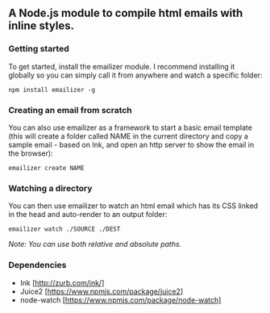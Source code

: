 
A Node.js module to compile html emails with inline styles. 
-----------------------------------------------------------

### Getting started

To get started, install the emailizer module. I recommend installing it globally so you can simply call it from anywhere and watch a specific folder:

```npm install emailizer -g```


### Creating an email from scratch

You can also use emailizer as a framework to start a basic email template (this will create a folder called NAME in the current directory and copy a sample email - based on Ink, and open an http server to show the email in the browser):

```emailizer create NAME```


### Watching a directory


You can then use emailizer to watch an html email which has its CSS linked in the head and auto-render to an output folder:

```emailizer watch ./SOURCE ./DEST```

*Note: You can use both relative and absolute paths.*



### Dependencies

* Ink [http://zurb.com/ink/]
* Juice2 [https://www.npmjs.com/package/juice2]
* node-watch [https://www.npmjs.com/package/node-watch]